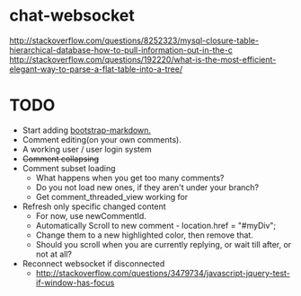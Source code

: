 # chat-websocket
http://stackoverflow.com/questions/8252323/mysql-closure-table-hierarchical-database-how-to-pull-information-out-in-the-c
http://stackoverflow.com/questions/192220/what-is-the-most-efficient-elegant-way-to-parse-a-flat-table-into-a-tree/

# TODO

- Start adding [bootstrap-markdown.](http://www.codingdrama.com/bootstrap-markdown/)
- Comment editing(on your own comments).
- A working user / user login system
- ~~Comment collapsing~~
- Comment subset loading
  - What happens when you get too many comments?
  - Do you not load new ones, if they aren't under your branch?
  - Get comment_threaded_view working for 
- Refresh only specific changed content
  - For now, use newCommentId.
  - Automatically Scroll to new comment - location.href = "#myDiv";
  - Change them to a new highlighted color, then remove that.
  - Should you scroll when you are currently replying, or wait till after, or not at all?
- Reconnect websocket if disconnected
  - http://stackoverflow.com/questions/3479734/javascript-jquery-test-if-window-has-focus
  